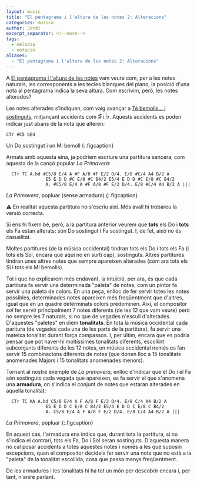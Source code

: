 ```yaml
---
layout: music
title: "El pentagrama i l'altura de les notes 2: Alteracions"
categories: musica
author: Jordi
excerpt_separator: <!--more-->
tags:
  - melodia
  - notació
aliases:
  - "El pentagrama i l'altura de les notes 2: Alteracions"
---
```


A [El pentagrama i l'altura de les notes](2022-10-14-notacio-altura) vam veure com, per a les notes naturals, les corresponents a les tecles blanques del piano, la posició d'una nota al pentagrama indica la seva altura. Com escrivim, però, les notes alterades?

<!--more-->

Les notes alterades s'indiquen, com vaig avançar a [Té bemolls... i sostinguts](2022-10-13-te-bemolls-i-sostinguts), mitjançant accidents com <span style="font-size:150%">♯</span> i <span style="font-size:150%">♭</span>. Aquests accidents es poden indicar just abans de la nota que alteren:

```music
CTr #C5 bE4
```
Un Do sostingut i un Mi bemoll
{:.figcaption}

Armats amb aquesta eina, ja podríem escriure una partitura sencera, com aquesta de la cançó popular _La Primavera_:

```music
  CTr TC A.bd #C5/8 E/4 A #F A/8 #F E/2 D/4. E/8 #C/4 A4 B/2 A
               E5 E D D #C E/8 #C B4/2 E5/4 E D D #C E/8 #C B4/2
               A. #C5/8 E/4 A #F A/8 #F E/2 D/4. E/8 #C/4 A4 B/2 A |||

```
_La Primavera_, popluar (sense armadura)
{:.figcaption}

⚠️ En realitat aquesta partitura no s'escriu així. Més avall hi trobareu la versió correcta.

Si ens hi fixem bé, però, a la partitura anterior veurem que **tots** els Do i **tots** els Fa estan alterats: són Do sostingut i Fa sostingut. I, de fet, això no és casualitat. 

Moltes partitures (de la música occidental) tindran tots els Do i tots els Fa (i tots els Sol, encara que aquí no en surti cap), sostinguts. Altres partitures tindran unes altres notes que sempre apareixen alterades (com ara tots els Si i tots els Mi bemolls).

Tot i que ho explicarem més endavant, la intuïció, per ara, és que cada partitura fa servir una determinada "paleta" de notes, com un pintor fa servir una paleta de colors. En una peça, enlloc de fer servir totes les notes possibles, determinades notes apareixen més freqüentment que d'altres, igual que en un quadre determinats colors predominen. Així, el compositor *sol* fer servir principalment 7 notes diferents (de les 12 que vam veure) però no sempre les 7 naturals, si no que de vegades n'escull d'alterades. D'aquestes "paletes" en diem **tonalitats**. En tota la música occidental cada paritura (de vegades cada una de les parts de la partitura), fa servir una mateixa tonalitat durant força compassos. I, per últim, encara que es podria pensar que pot haver-hi moltíssimes tonalitats diferents, escollint subconjunts diferents de les 12 notes, en música occidental només es fan servir 15 combinacions diferents de notes (que donen lloc a 15 tonalitats anomenades Majors i 15 tonalitats anomenades menors).

Tornant al nostre exemple de _La primavera_, enlloc d'indicar que el Do i el Fa són sostinguts cada vegada que apareixen, es fa servir el que s'anomena una **armadura**, on s'indica el conjunt de notes que estaran alterades en aquella tonalitat:

```music
  CTr TC KA A.bd C5/8 E/4 A F A/8 F E/2 D/4. E/8 C/4 A4 B/2 A
               E5 E D D C E/8 C B4/2 E5/4 E D D C E/8 C B4/2
               A. C5/8 E/4 A F A/8 F E/2 D/4. E/8 C/4 A4 B/2 A |||
```
_La Primavera_, popluar
{:.figcaption}

En aquest cas, l'armadura ens indica que, durant tota la partitura, si no s'indica el contrari, tots els Fa, Do i Sol seran sostinguts. D'aquesta manera no cal posar accidents a totes aquestes notes i només a les que suposin excepcions, quan el compositor decideix fer servir una nota que no està a la "paleta" de la tonalitat escollida, cosa que passa menys freqüentment.

De les armadures i les tonalitats hi ha tot un món per descobrir encara i, per tant, n'aniré parlant.

